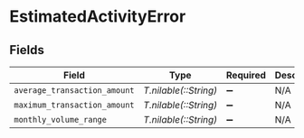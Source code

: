 # EstimatedActivityError


## Fields

| Field                        | Type                         | Required                     | Description                  |
| ---------------------------- | ---------------------------- | ---------------------------- | ---------------------------- |
| `average_transaction_amount` | *T.nilable(::String)*        | :heavy_minus_sign:           | N/A                          |
| `maximum_transaction_amount` | *T.nilable(::String)*        | :heavy_minus_sign:           | N/A                          |
| `monthly_volume_range`       | *T.nilable(::String)*        | :heavy_minus_sign:           | N/A                          |